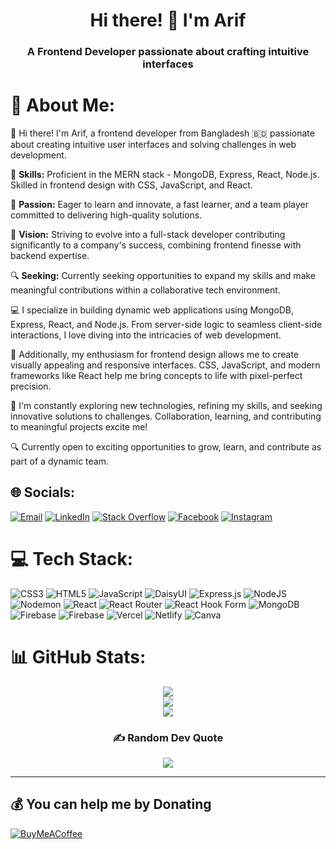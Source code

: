 <h1 align="center">Hi there! 👋 I'm Arif</h1>
<h3 align="center">A Frontend Developer passionate about crafting intuitive interfaces</h3>




# 💫 About Me:

👋 Hi there! I'm Arif, a frontend developer from Bangladesh 🇧🇩 passionate about creating intuitive user interfaces and solving challenges in web development.

🌟 **Skills:** Proficient in the MERN stack - MongoDB, Express, React, Node.js. Skilled in frontend design with CSS, JavaScript, and React.
  
🚀 **Passion:** Eager to learn and innovate, a fast learner, and a team player committed to delivering high-quality solutions.

🚀 **Vision:** Striving to evolve into a full-stack developer contributing significantly to a company's success, combining frontend finesse with backend expertise.

🔍 **Seeking:** Currently seeking opportunities to expand my skills and make meaningful contributions within a collaborative tech environment.

💻 I specialize in building dynamic web applications using MongoDB, Express, React, and Node.js. From server-side logic to seamless client-side interactions, I love diving into the intricacies of web development.

🎨 Additionally, my enthusiasm for frontend design allows me to create visually appealing and responsive interfaces. CSS, JavaScript, and modern frameworks like React help me bring concepts to life with pixel-perfect precision.

🌟 I'm constantly exploring new technologies, refining my skills, and seeking innovative solutions to challenges. Collaboration, learning, and contributing to meaningful projects excite me!

🔍 Currently open to exciting opportunities to grow, learn, and contribute as part of a dynamic team.



## 🌐 Socials:

[![Email](https://img.shields.io/badge/Email-programmermdarif%40gmail.com-red?style=for-the-badge&logo=gmail)](mailto:programmermdarif@gmail.com)
[![LinkedIn](https://img.shields.io/badge/LinkedIn-%230077B5.svg?logo=linkedin&logoColor=white)](https://linkedin.com/in/mohammad-arif-504b27210)
[![Stack Overflow](https://img.shields.io/badge/-Stackoverflow-FE7A16?logo=stack-overflow&logoColor=white)](https://stackoverflow.com/users/22719927)
[![Facebook](https://img.shields.io/badge/Facebook-%231877F2.svg?logo=Facebook&logoColor=white)](https://facebook.com/100052356673540)
[![Instagram](https://img.shields.io/badge/Instagram-%23E4405F.svg?logo=Instagram&logoColor=white)](https://instagram.com/arif_kh_12)


# 💻 Tech Stack:
![CSS3](https://img.shields.io/badge/css3-%231572B6.svg?style=for-the-badge&logo=css3&logoColor=white) ![HTML5](https://img.shields.io/badge/html5-%23E34F26.svg?style=for-the-badge&logo=html5&logoColor=white) ![JavaScript](https://img.shields.io/badge/javascript-%23323330.svg?style=for-the-badge&logo=javascript&logoColor=%23F7DF1E) ![DaisyUI](https://img.shields.io/badge/daisyui-5A0EF8?style=for-the-badge&logo=daisyui&logoColor=white) ![Express.js](https://img.shields.io/badge/express.js-%23404d59.svg?style=for-the-badge&logo=express&logoColor=%2361DAFB) ![NodeJS](https://img.shields.io/badge/node.js-6DA55F?style=for-the-badge&logo=node.js&logoColor=white) ![Nodemon](https://img.shields.io/badge/NODEMON-%23323330.svg?style=for-the-badge&logo=nodemon&logoColor=%BBDEAD) ![React](https://img.shields.io/badge/react-%2320232a.svg?style=for-the-badge&logo=react&logoColor=%2361DAFB) ![React Router](https://img.shields.io/badge/React_Router-CA4245?style=for-the-badge&logo=react-router&logoColor=white) ![React Hook Form](https://img.shields.io/badge/React%20Hook%20Form-%23EC5990.svg?style=for-the-badge&logo=reacthookform&logoColor=white) ![MongoDB](https://img.shields.io/badge/MongoDB-%234ea94b.svg?style=for-the-badge&logo=mongodb&logoColor=white) ![Firebase](https://img.shields.io/badge/Firebase-039BE5?style=for-the-badge&logo=Firebase&logoColor=white) ![Firebase](https://img.shields.io/badge/firebase-%23039BE5.svg?style=for-the-badge&logo=firebase) ![Vercel](https://img.shields.io/badge/vercel-%23000000.svg?style=for-the-badge&logo=vercel&logoColor=white) ![Netlify](https://img.shields.io/badge/netlify-%23000000.svg?style=for-the-badge&logo=netlify&logoColor=#00C7B7) ![Canva](https://img.shields.io/badge/Canva-%2300C4CC.svg?style=for-the-badge&logo=Canva&logoColor=white)

 # 📊 GitHub Stats:

<div align="center">
 
  <img src="https://github-readme-stats.vercel.app/api?username=Mohammadarifcoding&theme=react&hide_border=false&include_all_commits=false&count_private=false"><br/>
  <img src="https://github-readme-streak-stats.herokuapp.com/?user=Mohammadarifcoding&theme=react&hide_border=false"><br/>
  <img src="https://github-readme-stats.vercel.app/api/top-langs/?username=Mohammadarifcoding&theme=react&hide_border=false&include_all_commits=false&count_private=false&layout=compact">

  <h3>✍️ Random Dev Quote</h3>
  <img src="https://quotes-github-readme.vercel.app/api?type=horizontal&theme=light">

  <hr>
  
</div>






  ## 💰 You can help me by Donating
  [![BuyMeACoffee](https://img.shields.io/badge/Buy%20Me%20a%20Coffee-ffdd00?style=for-the-badge&logo=buy-me-a-coffee&logoColor=black)](https://buymeacoffee.com/nabirasek4) 

  
<!-- Proudly created with GPRM ( https://gprm.itsvg.in ) -->
